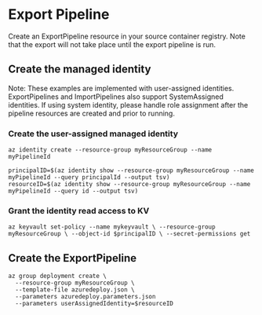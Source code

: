 # Export Pipeline

Create an ExportPipeline resource in your source container registry. Note that the export will not take place until the export pipeline is run.

## Create the managed identity

Note: These examples are implemented with user-assigned identities. ExportPipelines and ImportPipelines also support SystemAssigned identities. If using system identity, please handle role assignment after the pipeline resources are created and prior to running.

### Create the user-assigned managed identity

```
az identity create --resource-group myResourceGroup --name myPipelineId 
```
```
principalID=$(az identity show --resource-group myResourceGroup --name myPipelineId --query principalId --output tsv)
resourceID=$(az identity show --resource-group myResourceGroup --name myPipelineId --query id --output tsv)
```

### Grant the identity read access to KV

```
az keyvault set-policy --name mykeyvault \ --resource-group myResourceGroup \ --object-id $principalID \ --secret-permissions get
```

## Create the ExportPipeline

```
az group deployment create \
  --resource-group myResourceGroup \
  --template-file azuredeploy.json \
  --parameters azuredeploy.parameters.json
  --parameters userAssignedIdentity=$resourceID
```